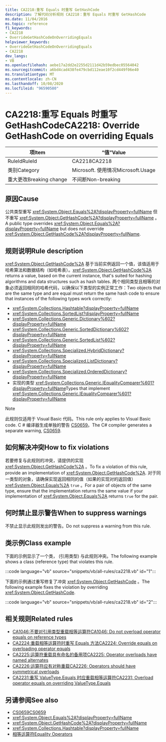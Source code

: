 ```yaml
---
title: CA2218:重写 Equals 时重写 GetHashCode
description: 了解代码分析规则 CA2218：重写 Equals 时重写 GetHashCode
ms.date: 11/04/2016
ms.topic: reference
f1_keywords:
- CA2218
- OverrideGetHashCodeOnOverridingEquals
helpviewer_keywords:
- OverrideGetHashCodeOnOverridingEquals
- CA2218
dev_langs:
- VB
ms.openlocfilehash: aebe17a2dd2e2255d2111d42b59edbec05564042
ms.sourcegitcommit: a6bd4cad438fe479cbd112eae10f2cd449f06e40
ms.translationtype: MT
ms.contentlocale: zh-CN
ms.lasthandoff: 10/08/2020
ms.locfileid: "96590580"
---
```

# <a name="ca2218-override-gethashcode-on-overriding-equals"></a><span data-ttu-id="e9ab5-103">CA2218:重写 Equals 时重写 GetHashCode</span><span class="sxs-lookup"><span data-stu-id="e9ab5-103">CA2218: Override GetHashCode on overriding Equals</span></span>

|<span data-ttu-id="e9ab5-104">项</span><span class="sxs-lookup"><span data-stu-id="e9ab5-104">Item</span></span>|<span data-ttu-id="e9ab5-105">“值”</span><span class="sxs-lookup"><span data-stu-id="e9ab5-105">Value</span></span>|
|-|-|
|<span data-ttu-id="e9ab5-106">RuleId</span><span class="sxs-lookup"><span data-stu-id="e9ab5-106">RuleId</span></span>|<span data-ttu-id="e9ab5-107">CA2218</span><span class="sxs-lookup"><span data-stu-id="e9ab5-107">CA2218</span></span>|
|<span data-ttu-id="e9ab5-108">类别</span><span class="sxs-lookup"><span data-stu-id="e9ab5-108">Category</span></span>|<span data-ttu-id="e9ab5-109">Microsoft. 使用情况</span><span class="sxs-lookup"><span data-stu-id="e9ab5-109">Microsoft.Usage</span></span>|
|<span data-ttu-id="e9ab5-110">重大更改</span><span class="sxs-lookup"><span data-stu-id="e9ab5-110">Breaking change</span></span>|<span data-ttu-id="e9ab5-111">不间断</span><span class="sxs-lookup"><span data-stu-id="e9ab5-111">Non-breaking</span></span>|

## <a name="cause"></a><span data-ttu-id="e9ab5-112">原因</span><span class="sxs-lookup"><span data-stu-id="e9ab5-112">Cause</span></span>

<span data-ttu-id="e9ab5-113">公共类型重写 <xref:System.Object.Equals%2A?displayProperty=fullName> 但不重写 <xref:System.Object.GetHashCode%2A?displayProperty=fullName> 。</span><span class="sxs-lookup"><span data-stu-id="e9ab5-113">A public type overrides <xref:System.Object.Equals%2A?displayProperty=fullName> but does not override <xref:System.Object.GetHashCode%2A?displayProperty=fullName>.</span></span>

## <a name="rule-description"></a><span data-ttu-id="e9ab5-114">规则说明</span><span class="sxs-lookup"><span data-stu-id="e9ab5-114">Rule description</span></span>

<span data-ttu-id="e9ab5-115"><xref:System.Object.GetHashCode%2A> 基于当前实例返回一个值，该值适用于哈希算法和数据结构（如哈希表）。</span><span class="sxs-lookup"><span data-stu-id="e9ab5-115"><xref:System.Object.GetHashCode%2A> returns a value, based on the current instance, that's suited for hashing algorithms and data structures such as hash tables.</span></span> <span data-ttu-id="e9ab5-116">两个相同类型且相等的对象必须返回相同的哈希代码，以确保以下类型的实例正常工作：</span><span class="sxs-lookup"><span data-stu-id="e9ab5-116">Two objects that are the same type and are equal must return the same hash code to ensure that instances of the following types work correctly:</span></span>

- <xref:System.Collections.Hashtable?displayProperty=fullName>
- <xref:System.Collections.SortedList?displayProperty=fullName>
- <xref:System.Collections.Generic.Dictionary%602?displayProperty=fullName>
- <xref:System.Collections.Generic.SortedDictionary%602?displayProperty=fullName>
- <xref:System.Collections.Generic.SortedList%602?displayProperty=fullName>
- <xref:System.Collections.Specialized.HybridDictionary?displayProperty=fullName>
- <xref:System.Collections.Specialized.ListDictionary?displayProperty=fullName>
- <xref:System.Collections.Specialized.OrderedDictionary?displayProperty=fullName>
- <span data-ttu-id="e9ab5-117">实现的类型 <xref:System.Collections.Generic.IEqualityComparer%601?displayProperty=fullName></span><span class="sxs-lookup"><span data-stu-id="e9ab5-117">Types that implement <xref:System.Collections.Generic.IEqualityComparer%601?displayProperty=fullName></span></span>

> [!NOTE]
> <span data-ttu-id="e9ab5-118">此规则仅适用于 Visual Basic 代码。</span><span class="sxs-lookup"><span data-stu-id="e9ab5-118">This rule only applies to Visual Basic code.</span></span> <span data-ttu-id="e9ab5-119">C # 编译器生成单独的警告 [CS0659](../../../csharp/misc/cs0659.md)。</span><span class="sxs-lookup"><span data-stu-id="e9ab5-119">The C# compiler generates a separate warning, [CS0659](../../../csharp/misc/cs0659.md).</span></span>

## <a name="how-to-fix-violations"></a><span data-ttu-id="e9ab5-120">如何解决冲突</span><span class="sxs-lookup"><span data-stu-id="e9ab5-120">How to fix violations</span></span>

<span data-ttu-id="e9ab5-121">若要修复与此规则的冲突，请提供的实现 <xref:System.Object.GetHashCode%2A> 。</span><span class="sxs-lookup"><span data-stu-id="e9ab5-121">To fix a violation of this rule, provide an implementation of <xref:System.Object.GetHashCode%2A>.</span></span> <span data-ttu-id="e9ab5-122">对于同一类型的对象，请确保实现返回相同的值（如果的实现对的返回值） <xref:System.Object.Equals%2A> `true` 。</span><span class="sxs-lookup"><span data-stu-id="e9ab5-122">For a pair of objects of the same type, ensure that the implementation returns the same value if your implementation of <xref:System.Object.Equals%2A> returns `true` for the pair.</span></span>

## <a name="when-to-suppress-warnings"></a><span data-ttu-id="e9ab5-123">何时禁止显示警告</span><span class="sxs-lookup"><span data-stu-id="e9ab5-123">When to suppress warnings</span></span>

<span data-ttu-id="e9ab5-124">不禁止显示此规则发出的警告。</span><span class="sxs-lookup"><span data-stu-id="e9ab5-124">Do not suppress a warning from this rule.</span></span>

## <a name="class-example"></a><span data-ttu-id="e9ab5-125">类示例</span><span class="sxs-lookup"><span data-stu-id="e9ab5-125">Class example</span></span>

<span data-ttu-id="e9ab5-126">下面的示例显示了一个类， (引用类型) 与此规则冲突。</span><span class="sxs-lookup"><span data-stu-id="e9ab5-126">The following example shows a class (reference type) that violates this rule.</span></span>

:::code language="vb" source="snippets/vb/all-rules/ca2218.vb" id="1":::

<span data-ttu-id="e9ab5-127">下面的示例通过重写修复了冲突 <xref:System.Object.GetHashCode> 。</span><span class="sxs-lookup"><span data-stu-id="e9ab5-127">The following example fixes the violation by overriding <xref:System.Object.GetHashCode>.</span></span>

:::code language="vb" source="snippets/vb/all-rules/ca2218.vb" id="2":::

## <a name="related-rules"></a><span data-ttu-id="e9ab5-128">相关规则</span><span class="sxs-lookup"><span data-stu-id="e9ab5-128">Related rules</span></span>

- [<span data-ttu-id="e9ab5-129">CA1046:不要对引用类型重载相等运算符</span><span class="sxs-lookup"><span data-stu-id="e9ab5-129">CA1046: Do not overload operator equals on reference types</span></span>](ca1046.md)
- [<span data-ttu-id="e9ab5-130">CA2224:重载相等运算符时重写 Equals 方法</span><span class="sxs-lookup"><span data-stu-id="e9ab5-130">CA2224: Override equals on overloading operator equals</span></span>](ca2224.md)
- [<span data-ttu-id="e9ab5-131">CA2225:运算符重载具有命名的备用项</span><span class="sxs-lookup"><span data-stu-id="e9ab5-131">CA2225: Operator overloads have named alternates</span></span>](ca2225.md)
- [<span data-ttu-id="e9ab5-132">CA2226:运算符应有对称重载</span><span class="sxs-lookup"><span data-stu-id="e9ab5-132">CA2226: Operators should have symmetrical overloads</span></span>](ca2226.md)
- [<span data-ttu-id="e9ab5-133">CA2231:重写 ValueType.Equals 时应重载相等运算符</span><span class="sxs-lookup"><span data-stu-id="e9ab5-133">CA2231: Overload operator equals on overriding ValueType.Equals</span></span>](ca2231.md)

## <a name="see-also"></a><span data-ttu-id="e9ab5-134">另请参阅</span><span class="sxs-lookup"><span data-stu-id="e9ab5-134">See also</span></span>

- [<span data-ttu-id="e9ab5-135">CS0659</span><span class="sxs-lookup"><span data-stu-id="e9ab5-135">CS0659</span></span>](../../../csharp/misc/cs0659.md)
- <xref:System.Object.Equals%2A?displayProperty=fullName>
- <xref:System.Object.GetHashCode%2A?displayProperty=fullName>
- <xref:System.Collections.Hashtable?displayProperty=fullName>
- [<span data-ttu-id="e9ab5-136">相等运算符</span><span class="sxs-lookup"><span data-stu-id="e9ab5-136">Equality Operators</span></span>](../../../standard/design-guidelines/equality-operators.md)
